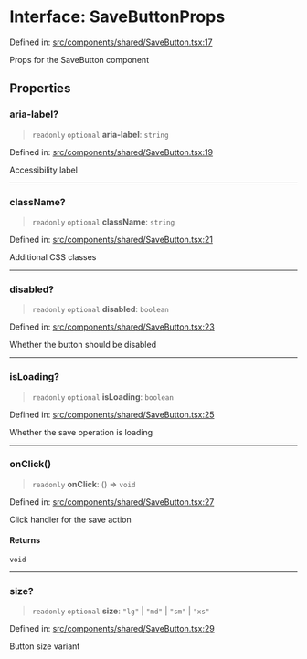 # Interface: SaveButtonProps

Defined in: [src/components/shared/SaveButton.tsx:17](https://github.com/Nick2bad4u/Uptime-Watcher/blob/main/src/components/shared/SaveButton.tsx#L17)

Props for the SaveButton component

## Properties

### aria-label?

> `readonly` `optional` **aria-label**: `string`

Defined in: [src/components/shared/SaveButton.tsx:19](https://github.com/Nick2bad4u/Uptime-Watcher/blob/main/src/components/shared/SaveButton.tsx#L19)

Accessibility label

***

### className?

> `readonly` `optional` **className**: `string`

Defined in: [src/components/shared/SaveButton.tsx:21](https://github.com/Nick2bad4u/Uptime-Watcher/blob/main/src/components/shared/SaveButton.tsx#L21)

Additional CSS classes

***

### disabled?

> `readonly` `optional` **disabled**: `boolean`

Defined in: [src/components/shared/SaveButton.tsx:23](https://github.com/Nick2bad4u/Uptime-Watcher/blob/main/src/components/shared/SaveButton.tsx#L23)

Whether the button should be disabled

***

### isLoading?

> `readonly` `optional` **isLoading**: `boolean`

Defined in: [src/components/shared/SaveButton.tsx:25](https://github.com/Nick2bad4u/Uptime-Watcher/blob/main/src/components/shared/SaveButton.tsx#L25)

Whether the save operation is loading

***

### onClick()

> `readonly` **onClick**: () => `void`

Defined in: [src/components/shared/SaveButton.tsx:27](https://github.com/Nick2bad4u/Uptime-Watcher/blob/main/src/components/shared/SaveButton.tsx#L27)

Click handler for the save action

#### Returns

`void`

***

### size?

> `readonly` `optional` **size**: `"lg"` \| `"md"` \| `"sm"` \| `"xs"`

Defined in: [src/components/shared/SaveButton.tsx:29](https://github.com/Nick2bad4u/Uptime-Watcher/blob/main/src/components/shared/SaveButton.tsx#L29)

Button size variant
